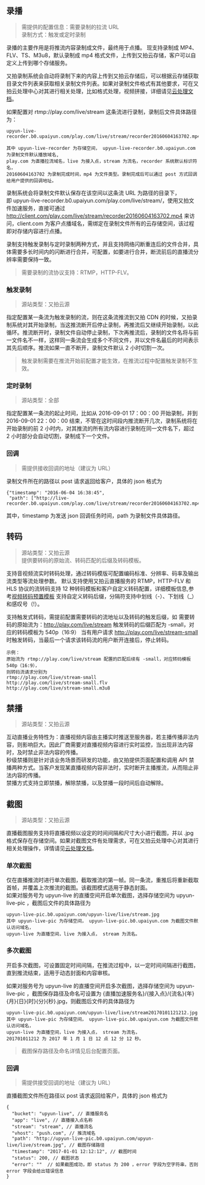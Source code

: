 ## 录播
> 需提供的配置信息：需要录制的拉流 URL    
> 录制方式：触发或定时录制    

录播的主要作用是将推流内容录制成文件，最终用于点播。
现支持录制成 MP4、FLV、TS、M3u8，默认录制成 mp4  格式文件，上传到又拍云存储，客户可以自定义上传到哪个存储服务。  

又拍录制系统会自动将录制下来的内容上传到又拍云存储后，可以根据云存储获取目录文件列表来获取相关录制文件列表。如果对录制文件格式有其他要求，可在又拍云处理中心对其进行相关处理，比如格式处理，视频拼接，详细请见[云处理文档](http://docs.upyun.com/cloud/)。

如果配置对 rtmp://play.com/live/stream 这条流进行录制，录制后文件具体路径为：  

```
upyun-live-recorder.b0.upaiyun.com/play.com/live/stream/recorder20160604163702.mp4  

其中 upyun-live-recorder 为存储空间， upyun-live-recorder.b0.upaiyun.com 为录制文件默认播放域名,  
play.com 为直播拉流域名，live 为接入点，stream 为流名，recorder 系统默认标识符名，  
20160604163702 为录制完成时间，mp4 为文件类型。录制完成后可以通过 post 方式回调给用户提供的回调地址。  

```
录制系统会将录制文件默认保存在该空间以这条流 URL 为路径的目录下，  
即 upyun-live-recorder.b0.upaiyun.com/play.com/live/stream/，使用又拍文件加速服务，直接可通过   http://client.com/play.com/live/stream/recorder20160604163702.mp4 来访问，client.com 为客户点播域名，需绑定在录制文件所有的云存储空间，该过程即对存储内容进行点播。

录制支持触发录制与定时录制两种方式，并且支持网络闪断重连后的文件合并，具体需要多长时间内的闪断进行合并，可配置，如要进行合并，断流前后的直播流分辨率需要保持一致。

> 需要录制的流协议支持：RTMP，HTTP-FLV。

### 触发录制
> 源站类型：又拍云源

指定配置某一条流为触发录制的流，则在这条流推流到又拍 CDN 的时候，又拍录制系统对其开始录制，当这推流断开后停止录制，再推流后又继续开始录制，以此循环。推流断开时，录制文件自动停止录制，下次再推流后，录制的文件名将与前一文件名不一样，这样同一条流会生成多个不同文件，并以文件名最后的时间表示其先后顺序。推流如果一直不断开，录制文件默认 2 小时切割一次。

> 触发录制需要在推流开始前配置才能生效，在推流过程中配置触发录制不生效。

### 定时录制
> 源站类型：全部  

指定配置某一条流的起止时间，比如从 2016-09-01 17：00：00 开始录制，并到 2016-09-01 22：00：00 结束，不管在这时间段内推流断开几次，录制系统将在开始录制的前 2 小时内，对其推流的所有流内容进行录制在同一文件名下，超过 2 小时部分会自动切割，录制成下一个文件。

### 回调
> 需提供接收回调的地址（建议为 URL）  

录制文件所在的路径以 post 请求返回给客户，具体的 json 格式为
```
{"timestamp": "2016-06-04 16:38:45",  
 "path": ["http://live-recorder.b0.upaiyun.com/play.com/live/stream/recorder20160604163702.mp4"]}
```
其中，timestamp 为发送 json 回调任务时间，path 为录制文件具体路径。

## 转码
> 源站类型：又拍云源  
> 提供要转码的原始流、转码匹配的后缀及转码模板。  

支持音视频流实时转码处理，通过转码模版可配置编码标准、分辨率、码率及输出流类型等流处理参数。
默认支持使用又拍云直播服务的 RTMP，HTTP-FLV 和 HLS 协议的流转码支持 12 种转码模板和客户自定义转码配置，详细模板信息,参考[视频转码预置模板](http://docs.upyun.com/cloud/attachment/ ) 支持自定义转码后缀，分隔符支持中划线（-）、下划线（_）和感叹号（!）。

支持触发式转码，需提前配置需要转码的流地址以及转码的触发后缀，如 需要转码的原始流为：http://play.com/live/stream 触发转码的后缀匹配为 -small，对应的转码模板为 540p（16:9） 当有用户请求 http://play.com/live/stream-small  时触发转码，当最后一个请求该转码流的用户断开连接后，停止转码。

```
示例：
原始流为 rtmp://play.com/live/stream 配置的匹配后续有 -small，对应转码模板 540p（16:9），  
则转码流请求分别为  
rtmp://play.com/live/stream-small  
http://play.com/live/stream-small.flv  
http://play.com/live/stream-small.m3u8    
```

## 禁播
> 源站类型：又拍云源  

互动直播业务特性为：直播视频内容由主播实时推送至服务器，若主播传播非法内容，则影响巨大。因此厂商需要对直播视频内容进行实时监控，当出现非法内容时，及时禁止非法内容的传播。  
秒级禁播则是针对该业务场景而研发的功能，由又拍提供页面配置和调用 API 禁播两种方式。当客户发现某直播视频内容非法时，实时断开主播推流，从而阻止非法内容的传播。  
禁播方式支持立即禁播，解除禁播，以及禁播一段时间后自动解除。  

## 截图
> 源站类型：又拍云源

直播截图服务支持将直播视频以设定的时间间隔和尺寸大小进行截图，并以 .jpg 格式保存在存储空间。如果对截图文件有处理需求，可在又拍云处理中心对其进行相关处理操作，详情请见[云处理文档](http://docs.upyun.com/cloud/)。
### 单次截图
仅在直播推流时进行单次截图，截取推流的第一帧。同一条流，重推后将重新截取首帧，并覆盖上次推流的截图。该截图模式适用于静态封面。  
如果对服务号为 upyun-live 的直播空间开启单次截图，选择存储空间为 upyun-live-pic ，截图后文件的具体路径为
```
upyun-live-pic.b0.upaiyun.com/upyun-live/live/stream.jpg
其中 upyun-live-pic 为存储空间， upyun-live-pic.b0.upaiyun.com 为截图文件默认访问域名， 
upyun-live 为直播空间，live 为接入点， stream 为流名。 
```
### 多次截图
开启多次截图，可设置固定时间间隔，在推流过程中，以一定时间间隔进行截图，直到推流结束，适用于动态封面和内容审核。  

如果对服务号为 upyun-live 的直播空间开启多次截图，选择存储空间为 upyun-live-pic ，截图保存路径及命名可设置为 {直播加速服务名}/{接入点}/{流名}{年}{月}{日}{时}{分}{秒}.jpg，则截图后文件的具体路径为
```
upyun-live-pic.b0.upaiyun.com/upyun-live/live/stream20170101121212.jpg  
其中 upyun-live-pic 为存储空间， upyun-live-pic.b0.upaiyun.com 为截图文件默认访问域名，
upyun-live 为直播空间，live 为接入点， stream 为流名，
201701011212 为 2017 年 1 月 1 日 12 点 12 分 12 秒。
```
> 截图保存路径及命名详情见后台配置页面。  

### 回调
> 需提供接受回调的地址（建议为 URL）

直播截图文件所在路径以 post 请求返回给客户，具体的 json 格式为
```
{
  "bucket": "upyun-live", // 直播服务名 
  "app": "live", // 直播接入点名称 
  "stream": "stream", // 直播流名 
  "vhost": "push.com", // 推流域名 
  "path": "http://upyun-live-pic.b0.upaiyun.com/upyun-live/live/stream.jpg", // 截图存储路径 
  "timestamp": "2017-01-01 12:12:12", // 截图时间 
  "status": 200, // 截图状态 
  "error": ""  // 如果截图成功，即 status 为 200 ，error 字段为空字符串，否则 error 字段会给出错误信息   
}
```


